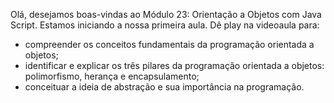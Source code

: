 Olá, desejamos boas-vindas ao Módulo 23: Orientação a Objetos com Java Script. Estamos iniciando a nossa primeira aula. Dê play na videoaula para:

- compreender os conceitos fundamentais da programação orientada a objetos;
- identificar e explicar os três pilares da programação orientada a objetos: polimorfismo, herança e encapsulamento;
- conceituar a ideia de abstração e sua importância na programação.